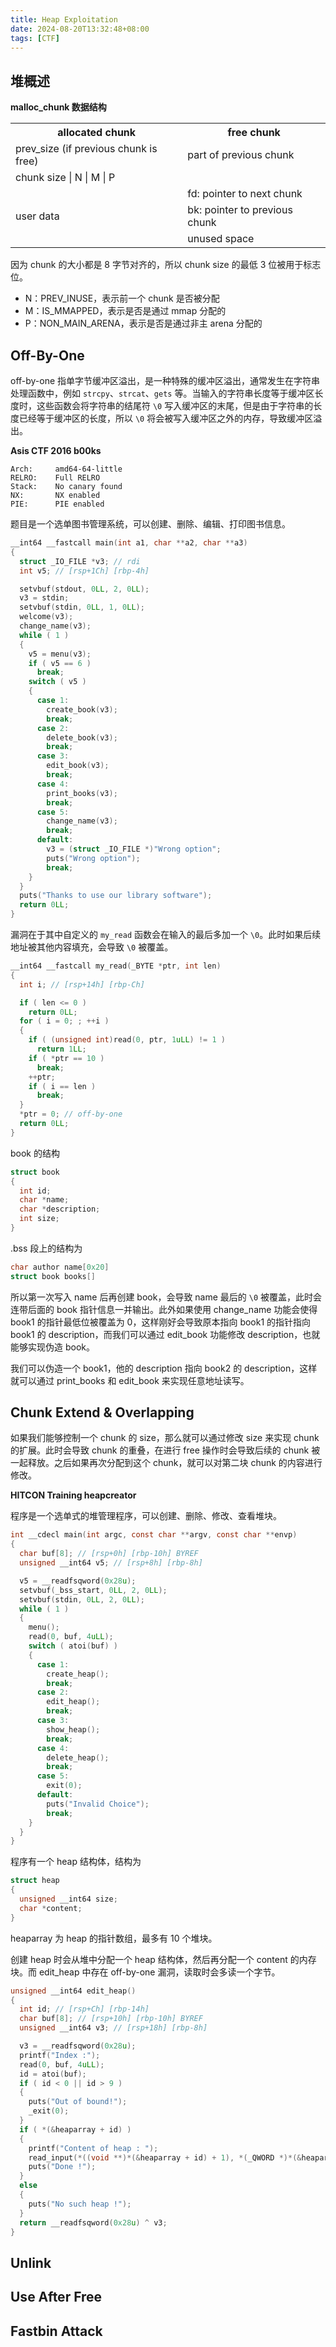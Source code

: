 ```yaml
---
title: Heap Exploitation
date: 2024-08-20T13:32:48+08:00
tags: [CTF]
---
```


## 堆概述

**malloc_chunk 数据结构**

<table>
<tr>
  <th>allocated chunk</th>
  <th>free chunk</th>
</tr>
<tr>
  <td>prev_size (if previous chunk is free)</td>
  <td>part of previous chunk</td>
</tr>
<tr>
  <td colspan=2>chunk size | N | M | P</td>
</tr>
<tr>
  <td rowspan=3>user data</td>
  <td>fd: pointer to next chunk</td>
</tr>
<tr>
  <td>bk: pointer to previous chunk</td>
</tr>
<tr>
  <td>unused space</td>
</tr>
</table>

因为 chunk 的大小都是 8 字节对齐的，所以 chunk size 的最低 3 位被用于标志位。

- N：PREV_INUSE，表示前一个 chunk 是否被分配
- M：IS_MMAPPED，表示是否是通过 mmap 分配的
- P：NON_MAIN_ARENA，表示是否是通过非主 arena 分配的

## Off-By-One

off-by-one 指单字节缓冲区溢出，是一种特殊的缓冲区溢出，通常发生在字符串处理函数中，例如 `strcpy`、`strcat`、`gets` 等。当输入的字符串长度等于缓冲区长度时，这些函数会将字符串的结尾符 `\0` 写入缓冲区的末尾，但是由于字符串的长度已经等于缓冲区的长度，所以 `\0` 将会被写入缓冲区之外的内存，导致缓冲区溢出。

**Asis CTF 2016 b00ks**

```
Arch:     amd64-64-little
RELRO:    Full RELRO
Stack:    No canary found
NX:       NX enabled
PIE:      PIE enabled
```

题目是一个选单图书管理系统，可以创建、删除、编辑、打印图书信息。

```c
__int64 __fastcall main(int a1, char **a2, char **a3)
{
  struct _IO_FILE *v3; // rdi
  int v5; // [rsp+1Ch] [rbp-4h]

  setvbuf(stdout, 0LL, 2, 0LL);
  v3 = stdin;
  setvbuf(stdin, 0LL, 1, 0LL);
  welcome(v3);
  change_name(v3);
  while ( 1 )
  {
    v5 = menu(v3);
    if ( v5 == 6 )
      break;
    switch ( v5 )
    {
      case 1:
        create_book(v3);
        break;
      case 2:
        delete_book(v3);
        break;
      case 3:
        edit_book(v3);
        break;
      case 4:
        print_books(v3);
        break;
      case 5:
        change_name(v3);
        break;
      default:
        v3 = (struct _IO_FILE *)"Wrong option";
        puts("Wrong option");
        break;
    }
  }
  puts("Thanks to use our library software");
  return 0LL;
}
```

漏洞在于其中自定义的 `my_read` 函数会在输入的最后多加一个 `\0`。此时如果后续地址被其他内容填充，会导致 `\0` 被覆盖。

```c
__int64 __fastcall my_read(_BYTE *ptr, int len)
{
  int i; // [rsp+14h] [rbp-Ch]

  if ( len <= 0 )
    return 0LL;
  for ( i = 0; ; ++i )
  {
    if ( (unsigned int)read(0, ptr, 1uLL) != 1 )
      return 1LL;
    if ( *ptr == 10 )
      break;
    ++ptr;
    if ( i == len )
      break;
  }
  *ptr = 0; // off-by-one
  return 0LL;
}
```

book 的结构

```c
struct book
{
  int id;
  char *name;
  char *description;
  int size;
}
```

.bss 段上的结构为

```c
char author name[0x20]
struct book books[]
```

所以第一次写入 name 后再创建 book，会导致 name 最后的 `\0` 被覆盖，此时会连带后面的 book 指针信息一并输出。此外如果使用 change_name 功能会使得 book1 的指针最低位被覆盖为 0，这样刚好会导致原本指向 book1 的指针指向 book1 的 description，而我们可以通过 edit_book 功能修改 description，也就能够实现伪造 book。

我们可以伪造一个 book1，他的 description 指向 book2 的 description，这样就可以通过 print_books 和 edit_book 来实现任意地址读写。

## Chunk Extend & Overlapping

如果我们能够控制一个 chunk 的 size，那么就可以通过修改 size 来实现 chunk 的扩展。此时会导致 chunk 的重叠，在进行 free 操作时会导致后续的 chunk 被一起释放。之后如果再次分配到这个 chunk，就可以对第二块 chunk 的内容进行修改。

**HITCON Training heapcreator**

程序是一个选单式的堆管理程序，可以创建、删除、修改、查看堆块。

```c
int __cdecl main(int argc, const char **argv, const char **envp)
{
  char buf[8]; // [rsp+0h] [rbp-10h] BYREF
  unsigned __int64 v5; // [rsp+8h] [rbp-8h]

  v5 = __readfsqword(0x28u);
  setvbuf(_bss_start, 0LL, 2, 0LL);
  setvbuf(stdin, 0LL, 2, 0LL);
  while ( 1 )
  {
    menu();
    read(0, buf, 4uLL);
    switch ( atoi(buf) )
    {
      case 1:
        create_heap();
        break;
      case 2:
        edit_heap();
        break;
      case 3:
        show_heap();
        break;
      case 4:
        delete_heap();
        break;
      case 5:
        exit(0);
      default:
        puts("Invalid Choice");
        break;
    }
  }
}
```

程序有一个 heap 结构体，结构为

```c
struct heap
{
  unsigned __int64 size;
  char *content;
}
```

heaparray 为 heap 的指针数组，最多有 10 个堆块。

创建 heap 时会从堆中分配一个 heap 结构体，然后再分配一个 content 的内存块。而 edit_heap 中存在 off-by-one 漏洞，读取时会多读一个字节。

```c
unsigned __int64 edit_heap()
{
  int id; // [rsp+Ch] [rbp-14h]
  char buf[8]; // [rsp+10h] [rbp-10h] BYREF
  unsigned __int64 v3; // [rsp+18h] [rbp-8h]

  v3 = __readfsqword(0x28u);
  printf("Index :");
  read(0, buf, 4uLL);
  id = atoi(buf);
  if ( id < 0 || id > 9 )
  {
    puts("Out of bound!");
    _exit(0);
  }
  if ( *(&heaparray + id) )
  {
    printf("Content of heap : ");
    read_input(*((void **)*(&heaparray + id) + 1), *(_QWORD *)*(&heaparray + id) + 1LL); // off-by-one
    puts("Done !");
  }
  else
  {
    puts("No such heap !");
  }
  return __readfsqword(0x28u) ^ v3;
}
```

## Unlink

## Use After Free

## Fastbin Attack

